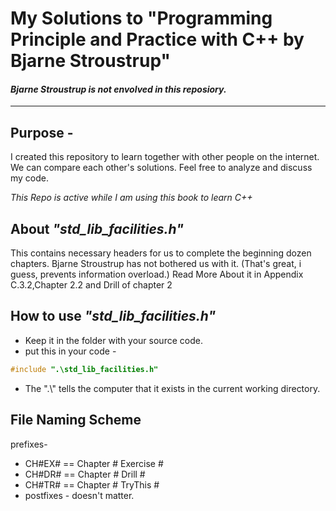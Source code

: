 # My Solutions to "Programming Principle and Practice with C++ by Bjarne Stroustrup"
#### *Bjarne Stroustrup is not envolved in this reposiory.*
---

## Purpose -
I created this repository to learn together with other people on the internet.
We can compare each other's solutions.
Feel free to analyze and discuss my code.

*This Repo is active while I am using this book to learn C++*

## About *"std_lib_facilities.h"*
This contains necessary headers for us to complete the beginning dozen chapters.
Bjarne Stroustrup has not bothered us with it. (That's great, i guess, prevents information overload.)
Read More About it in Appendix C.3.2,Chapter 2.2 and Drill of chapter 2

## How to use *"std_lib_facilities.h"*
- Keep it in the folder with your source code.
- put this in your code -
```c++
#include ".\std_lib_facilities.h"
```
- The ".\\" tells the computer that it exists in the current working directory.

## File Naming Scheme
prefixes-
- CH#EX# == Chapter # Exercise #
- CH#DR# == Chapter # Drill #
- CH#TR# == Chapter # TryThis #
- postfixes - doesn't matter.
